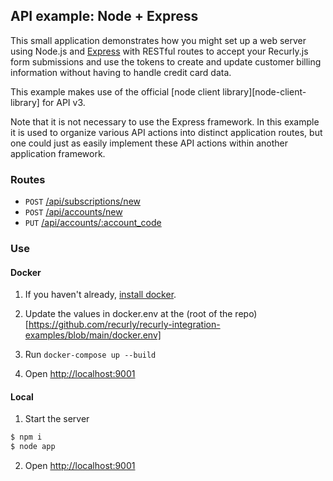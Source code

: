 ## API example: Node + Express

This small application demonstrates how you might set up a web server
using Node.js and [Express][express] with RESTful routes to accept your Recurly.js
form submissions and use the tokens to create and update customer billing
information without having to handle credit card data.

This example makes use of the official [node client library][node-client-library] for API v3.

Note that it is not necessary to use the Express framework. In this example it is
used to organize various API actions into distinct application routes, but one
could just as easily implement these API actions within another application
framework.

### Routes

- `POST` [/api/subscriptions/new](app.js#L28-66)
- `POST` [/api/accounts/new](app.js#L69-85)
- `PUT` [/api/accounts/:account_code](app.js#L88-103)

### Use

#### Docker

1. If you haven't already, [install docker](https://www.docker.com/get-started).

2. Update the values in docker.env at the (root of the repo)[https://github.com/recurly/recurly-integration-examples/blob/main/docker.env]

3. Run `docker-compose up --build`

4. Open [http://localhost:9001](http://localhost:9001)

#### Local

1. Start the server

  ```bash
  $ npm i
  $ node app
  ```
2. Open [http://localhost:9001](http://localhost:9001)

[express]: https://expressjs.com/
[client]: https://github.com/recurly/recurly-client-node

